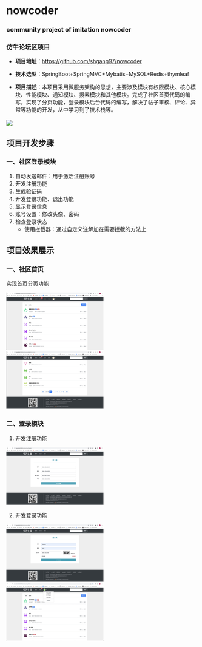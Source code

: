 # nowcoder
### community project of imitation nowcoder

###  仿牛论坛区项目

- **项目地址**：https://github.com/shgang97/nowcoder

- **技术选型**：SpringBoot+SpringMVC+Mybatis+MySQL+Redis+thymleaf

- **项目描述**：本项目采用微服务架构的思想，主要涉及模块有权限模块、核心模块、性能模块、通知模块、搜素模块和其他模块。完成了社区首页代码的编写，实现了分页功能，登录模块后台代码的编写，解决了帖子审核、评论、异常等功能的开发，从中学习到了技术栈等。

<a href="https://github.com/shgang97/nowcoder">
  <img align="center" src="https://github-readme-stats.vercel.app/api/pin/?username=shgang97&repo=nowcoder&bg_color=000000&title_color=00ff00&icon_color=ffff33&text_color=ffffff" /></a>



## 项目开发步骤

### 一、社区登录模块

1. 自动发送邮件：用于激活注册账号
2. 开发注册功能
3. 生成验证码
4. 开发登录功能、退出功能
5. 显示登录信息
6. 账号设置：修改头像、密码
7. 检查登录状态
   - 使用拦截器：通过自定义注解加在需要拦截的方法上

## 项目效果展示



### 一、社区首页

实现首页分页功能

<img src="./effectpicture/indexpage2022-04-08_01-43-45.jpg" style="zoom:25%;" />

<img src="./effectpicture/indexpage12022-04-08_01-43-17.jpg" alt="indexpage12022-04-08_0143-17" style="zoom:25%;" />



### 二、登录模块

1. 开发注册功能

<img src="./effectpicture/mlogin/register2022-04-14_02-45-55.jpg" alt="register2022-04-14_02-45-55" style="zoom:25%;" />

2. 开发登录功能

<img src="./effectpicture/mlogin/login2022-04-14_02-49-49.jpg" alt="login2022-04-14_02-49-49" style="zoom:25%;" />



<img src="./effectpicture/mlogin/loginpostXnip2022-04-14_02-51-50.jpg" alt="loginpostXnip2022-04-14_02-51-50" style="zoom:25%;" />
